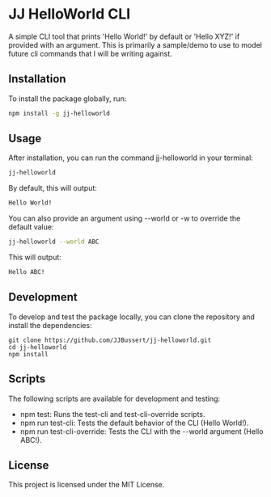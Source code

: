 # JJ HelloWorld CLI

A simple CLI tool that prints 'Hello World!' by default or 'Hello XYZ!' if provided with an argument.  This is primarily a sample/demo to use to model future cli commands that I will be writing against. 

## Installation

To install the package globally, run:

```bash
npm install -g jj-helloworld
```

## Usage
After installation, you can run the command jj-helloworld in your terminal:
```bash
jj-helloworld
```

By default, this will output:

```bash
Hello World!
```

You can also provide an argument using --world or -w to override the default value:

```bash
jj-helloworld --world ABC
```

This will output: 
```bash
Hello ABC!
```

## Development

To develop and test the package locally, you can clone the repository and install the dependencies:

```
git clone https://github.com/JJBussert/jj-helloworld.git
cd jj-helloworld
npm install
```

## Scripts

The following scripts are available for development and testing:

- npm test: Runs the test-cli and test-cli-override scripts.
- npm run test-cli: Tests the default behavior of the CLI (Hello World!).
- npm run test-cli-override: Tests the CLI with the --world argument (Hello ABC!).

## License

This project is licensed under the MIT License.